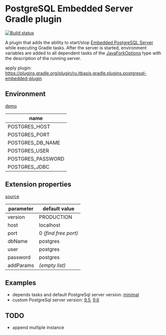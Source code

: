 # PostgreSQL Embedded Server Gradle plugin
[![Build status](https://travis-ci.org/BorzdeG/ru.itbasis.gradle.plugins.postgresql-embedded-plugin.svg?branch=master)](https://travis-ci.org/BorzdeG/ru.itbasis.gradle.plugins.postgresql-embedded-plugin)


A plugin that adds the ability to start/stop [Embedded PostgreSQL Server](https://github.com/yandex-qatools/postgresql-embedded) while executing Gradle tasks.
After the server is started, environment variables are added to all dependent tasks of the [JavaForkOptions](https://docs.gradle.org/current/javadoc/org/gradle/process/JavaForkOptions.html) type with the description of the running server.

apply plugin: https://plugins.gradle.org/plugin/ru.itbasis.gradle.plugins.postgresql-embedded-plugin

## Environment

[demo](src/test/resources/TestClass.java)

|name|
|---|
|POSTGRES_HOST
|POSTGRES_PORT
|POSTGRES_DB_NAME
|POSTGRES_USER
|POSTGRES_PASSWORD
|POSTGRES_JDBC

## Extension properties

[source](src/main/groovy/ru/itbasis/gradle/plugins/postgresql/PostgresqlExtension.groovy)

|parameter|default value|
|---|---|
|version|PRODUCTION
|host|localhost
|port|0 _(find free port)_|
|dbName|postgres
|user|postgres
|password|postgres
|addParams|_(empty list)_


## Examples

* depends tasks and default PostgreSql server version: [minimal](src/test/resources/version-default.gradle)
* custom PostgreSql server version: [9.5](src/test/resources/version-9.5.gradle), [9.6](src/test/resources/version-9.6.gradle)


## TODO

* append multiple instance